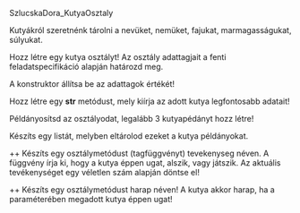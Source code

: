 SzlucskaDora_KutyaOsztaly

Kutyákról szeretnénk tárolni a nevüket, nemüket, fajukat, marmagasságukat, súlyukat.

Hozz létre egy kutya osztályt! Az osztály adattagjait a fenti feladatspecifikáció
alapján határozd meg.

A konstruktor állítsa be az adattagok értékét!

Hozz létre egy __str__ metódust, mely kiírja az adott kutya legfontosabb adatait!

Példányosítsd az osztályodat, legalább 3 kutyapédányt hozz létre!

Készíts egy listát, melyben eltárolod ezeket a kutya példányokat.

++ Készíts egy osztálymetódust (tagfüggvényt) tevekenyseg néven.
A függvény írja ki, hogy a kutya  éppen ugat, alszik, vagy játszik.
Az aktuális tevékenységet egy véletlen szám alapján döntse el!

++ Készíts egy osztálymetódust harap néven! A kutya akkor harap, ha a
 paraméterében megadott kutya éppen ugat!
